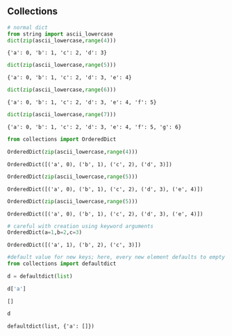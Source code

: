 
## Collections


```python
# normal dict
from string import ascii_lowercase
dict(zip(ascii_lowercase,range(4)))
```




    {'a': 0, 'b': 1, 'c': 2, 'd': 3}




```python
dict(zip(ascii_lowercase,range(5)))
```




    {'a': 0, 'b': 1, 'c': 2, 'd': 3, 'e': 4}




```python
dict(zip(ascii_lowercase,range(6)))
```




    {'a': 0, 'b': 1, 'c': 2, 'd': 3, 'e': 4, 'f': 5}




```python
dict(zip(ascii_lowercase,range(7)))
```




    {'a': 0, 'b': 1, 'c': 2, 'd': 3, 'e': 4, 'f': 5, 'g': 6}




```python
from collections import OrderedDict
```


```python
OrderedDict(zip(ascii_lowercase,range(4)))
```




    OrderedDict([('a', 0), ('b', 1), ('c', 2), ('d', 3)])




```python
OrderedDict(zip(ascii_lowercase,range(5)))
```




    OrderedDict([('a', 0), ('b', 1), ('c', 2), ('d', 3), ('e', 4)])




```python
OrderedDict(zip(ascii_lowercase,range(5)))
```




    OrderedDict([('a', 0), ('b', 1), ('c', 2), ('d', 3), ('e', 4)])




```python
# careful with creation using keyword arguments
OrderedDict(a=1,b=2,c=3)
```




    OrderedDict([('a', 1), ('b', 2), ('c', 3)])




```python
#default value for new keys; here, every new element defaults to empty list
from collections import defaultdict
```


```python
d = defaultdict(list)
```


```python
d['a']
```




    []




```python
d
```




    defaultdict(list, {'a': []})




```python

```
